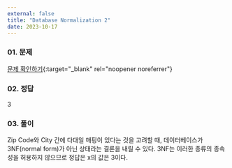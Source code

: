 ```yaml
---
external: false
title: "Database Normalization 2"
date: 2023-10-17
---
```


### 01. 문제

[문제 확인하기](https://www.hackerrank.com/challenges/database-normalization-123nf/problem?isFullScreen=true){:target="_blank" rel="noopener noreferrer"}

### 02. 정답

3

### 03. 풀이

Zip Code와 City 간에 다대일 매핑이 있다는 것을 고려할 때, 데이터베이스가 3NF(normal form)가 아닌 상태라는 결론을 내릴 수 있다.
3NF는 이러한 종류의 종속성을 허용하지 않으므로 정답은 x의 값은 3이다.
